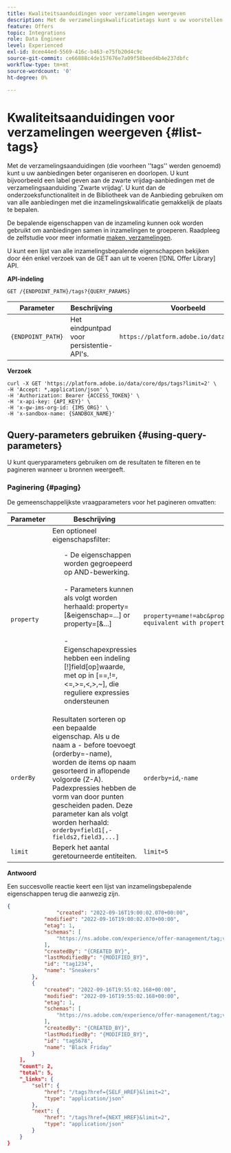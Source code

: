 ```yaml
---
title: Kwaliteitsaanduidingen voor verzamelingen weergeven
description: Met de verzamelingskwalificatietags kunt u uw voorstellen beter organiseren en sorteren.
feature: Offers
topic: Integrations
role: Data Engineer
level: Experienced
exl-id: 8cee44ed-5569-416c-b463-e75fb20d4c9c
source-git-commit: ce66888c4de157676e7a09f58beed4b4e237dbfc
workflow-type: tm+mt
source-wordcount: '0'
ht-degree: 0%

---
```


# Kwaliteitsaanduidingen voor verzamelingen weergeven {#list-tags}

Met de verzamelingsaanduidingen (die voorheen &#39;&#39;tags&#39;&#39; werden genoemd) kunt u uw aanbiedingen beter organiseren en doorlopen. U kunt bijvoorbeeld een label geven aan de zwarte vrijdag-aanbiedingen met de verzamelingsaanduiding &#39;Zwarte vrijdag&#39;. U kunt dan de onderzoeksfunctionaliteit in de Bibliotheek van de Aanbieding gebruiken om van alle aanbiedingen met die inzamelingskwalificatie gemakkelijk de plaats te bepalen.

De bepalende eigenschappen van de inzameling kunnen ook worden gebruikt om aanbiedingen samen in inzamelingen te groeperen. Raadpleeg de zelfstudie voor meer informatie [maken, verzamelingen](../../../offer-library/creating-collections.md).

U kunt een lijst van alle inzamelingsbepalende eigenschappen bekijken door één enkel verzoek van de GET aan uit te voeren [!DNL Offer Library] API.

**API-indeling**

```http
GET /{ENDPOINT_PATH}/tags?{QUERY_PARAMS}
```

| Parameter | Beschrijving | Voorbeeld |
| --------- | ----------- | ------- |
| `{ENDPOINT_PATH}` | Het eindpuntpad voor persistentie-API&#39;s. | `https://platform.adobe.io/data/core/dps` |

**Verzoek**

```shell
curl -X GET 'https://platform.adobe.io/data/core/dps/tags?limit=2' \
-H 'Accept: *,application/json' \
-H 'Authorization: Bearer {ACCESS_TOKEN}' \
-H 'x-api-key: {API_KEY}' \
-H 'x-gw-ims-org-id: {IMS_ORG}' \
-H 'x-sandbox-name: {SANDBOX_NAME}'
```

## Query-parameters gebruiken {#using-query-parameters}

U kunt queryparameters gebruiken om de resultaten te filteren en te pagineren wanneer u bronnen weergeeft.

### Paginering {#paging}

De gemeenschappelijkste vraagparameters voor het pagineren omvatten:

| Parameter | Beschrijving | Voorbeeld |
| --------- | ----------- | ------- |
| `property` | Een optioneel eigenschapsfilter: <br> <ul> - De eigenschappen worden gegroepeerd op AND-bewerking. <br><br> - Parameters kunnen als volgt worden herhaald: property=<property-expr>[&amp;eigenschap=<property-expr2>...] or property=<property-expr1>[&amp;<property-expr2>...] <br><br> - Eigenschapexpressies hebben een indeling [!]field[op]waarde, met op in [==,!=,&lt;=,>=,&lt;,>,~], die reguliere expressies ondersteunen | `property=name!=abc&property=id~.*1234.*&property=description equivalent with property=name!=abc,id~.*1234.*,description.` |
| `orderBy` | Resultaten sorteren op een bepaalde eigenschap. Als u de naam a - before toevoegt (orderby=-name), worden de items op naam gesorteerd in aflopende volgorde (Z-A). Padexpressies hebben de vorm van door punten gescheiden paden. Deze parameter kan als volgt worden herhaald: `orderby=field1[,-fields2,field3,...]` | `orderby=id`,`-name` |
| `limit` | Beperk het aantal geretourneerde entiteiten. | `limit=5` |

**Antwoord**

Een succesvolle reactie keert een lijst van inzamelingsbepalende eigenschappen terug die aanwezig zijn.

```json
{
                "created": "2022-09-16T19:00:02.070+00:00",
            "modified": "2022-09-16T19:00:02.070+00:00",
            "etag": 1,
            "schemas": [
                "https://ns.adobe.com/experience/offer-management/tag;version=0.1"
            ],
            "createdBy": "{CREATED_BY}",
            "lastModifiedBy": "{MODIFIED_BY}",
            "id": "tag1234",
            "name": "Sneakers"
        },
        {
            "created": "2022-09-16T19:55:02.168+00:00",
            "modified": "2022-09-16T19:55:02.168+00:00",
            "etag": 1,
            "schemas": [
                "https://ns.adobe.com/experience/offer-management/tag;version=0.1"
            ],
            "createdBy": "{CREATED_BY}",
            "lastModifiedBy": "{MODIFIED_BY}",
            "id": "tag5678",
            "name": "Black Friday"
        }
    ],
    "count": 2,
    "total": 5,
    "_links": {
        "self": {
            "href": "/tags?href={SELF_HREF}&limit=2",
            "type": "application/json"
        },
        "next": {
            "href": "/tags?href={NEXT_HREF}&limit=2",
            "type": "application/json"
        }
    }
}
```
